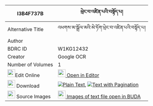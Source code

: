 |I3B4F737B|ཕྲེང་བ་འཛིན་པའི་བསྟོད་པ། 
| --- | --- 
|Alternative Title |འཕགས་མ་སྒྲོལ་མའི་མེ་ཏོག་ཕྲེང་བ་འཛིན་པའི་བསྟོད་པ།
|Author | 
|BDRC ID | W1KG12432
|Creator | Google OCR
|Number of Volumes| 1
|<img width="25" src="https://img.icons8.com/color/25/000000/edit-property.png">Edit Online| [<img width="25" src="https://avatars.githubusercontent.com/u/45091458?s=200&v=4"> Open in Editor](http://editor.openpecha.org/I3B4F737B)
|<img width="25" src="https://img.icons8.com/fluent/48/000000/download-2.png"/>  Download | [![](https://img.icons8.com/color/20/000000/txt.png)Plain Text](https://github.com/Openpecha/I3B4F737B/releases/download/v2/trengwa_dzinpa_i_topa_plain_I3B4F737B.zip), [![](https://img.icons8.com/color/20/000000/txt.png)Text with Pagination](https://github.com/Openpecha/I3B4F737B/releases/download/v2/trengwa_dzinpa_i_topa_pages_I3B4F737B.zip)
|<img width="25" src="https://img.icons8.com/plasticine/100/000000/pictures-folder.png"/>  Source Images | [<img width="25" src="https://library.bdrc.io/icons/BUDA-small.svg"> Images of text file open in BUDA](https://library.bdrc.io/show/bdr:W1KG12432)